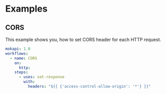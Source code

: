 # Examples

## CORS
This example shows you, how to set CORS header for each HTTP request.
```yaml
mokapi: 1.0
workflows:
  - name: CORS
    on:
      http:
    steps:
      - uses: set-response
        with:
          headers: "${{ {'access-control-allow-origin': '*'} }}"
```